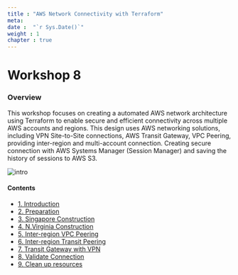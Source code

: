 ```yaml
---
title : "AWS Network Connectivity with Terraform"
meta: 
date :  "`r Sys.Date()`" 
weight : 1 
chapter : true
---
```


# Workshop 8

###  <a name='Overview'></a>Overview
This workshop focuses on creating a automated AWS network architecture using Terraform to enable secure and efficient connectivity across multiple AWS accounts and regions. 
This design uses AWS networking solutions, including VPN Site-to-Site connections, AWS Transit Gateway, VPC Peering, providing inter-region and multi-account connection. 
Creating secure connection with AWS Systems Manager (Session Manager) and saving the history of sessions to AWS S3.

![intro](/aws-fcj/ws2/images/ws2.png?width=1000)

#### Contents
- [1. Introduction](/1-Introduce)
- [2. Preparation](/2-Preparation)
- [3. Singapore Construction](/3-sin-construction)
- [4. N.Virginia Construction](/4-us-construction)
- [5. Inter-region VPC Peering](/5-vpc-peering)
- [6. Inter-region Transit Peering](/6-transit-peering)
- [7. Transit Gateway with VPN](/7-transit-vpn)
- [8. Validate Connection](/8-validate-connection)
- [9. Clean up resources](/9-cleanup)
